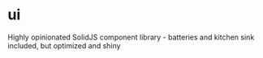 # ui
Highly opinionated SolidJS component library - batteries and kitchen sink included, but optimized and shiny
